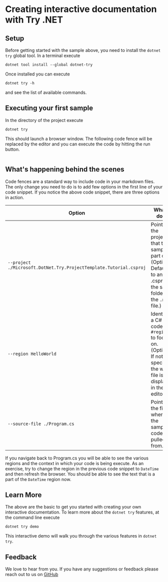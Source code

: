 # Creating interactive documentation with Try .NET

## Setup
Before getting started with the sample above, you need to install the `dotnet try` global tool. In a terminal execute

```console
dotnet tool install --global dotnet-try
```

Once installed you can execute 
```console
dotnet try -h
```
and see the list of available commands.

## Executing your first sample

In the directory of the project execute 
```console
dotnet try
```
This should launch a browser window. The following code fence will be replaced by the editor and you can execute the code by hitting the run button.

```cs --source-file ./Program.cs --project ./Microsoft.DotNet.Try.ProjectTemplate.Tutorial.csproj --region HelloWorld
```

## What's happening behind the scenes

Code fences are a standard way to include code in your markdown files. The only change you need to do is to add few options in the first line of your code snippet. If you notice the above code snippet, there are three options in action.

| Option                                 | What it does                                                                                                                |
|----------------------------------------|-----------------------------------------------------------------------------------------------------------------------------|
| `--project ./Microsoft.DotNet.Try.ProjectTemplate.Tutorial.csproj` | Points to the project that the sample is part of. (Optional. Defaults to any .csproj in the same folder as the `.md` file.) |
| `--region HelloWorld`                        | Identifes a C# code `#region` to focus on. (Optional. If not specified, the whole file is displayed in the editor.)         |
| `--source-file ./Program.cs`  | Points to the file where the sample code is pulled from.  

If you navigate back to Program.cs you will be able to see the various regions and the context in which your code is being execute. As an exercise, try to change the region in the previous code snippet to `DateTime`  and then refresh the browser. You should be able to see the text that is a part of the `DateTime` region now.

## Learn More

The above are the basic to get you started with creating your own interactive documentation. To learn more about the `dotnet try` features, at the command line execute

```console
dotnet try demo
```

This interactive demo will walk you through the various features in `dotnet try`.

## Feedback

We love to hear from you. If you have any suggestions or feedback please reach out to us on [GitHub](https://github.com/dotnet/try)
